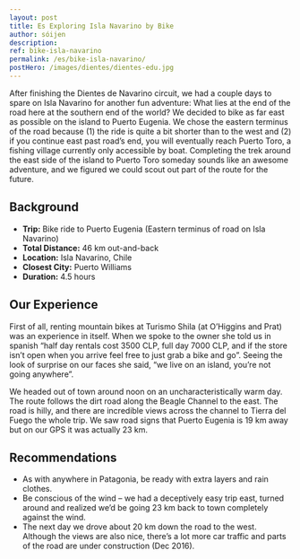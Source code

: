 ```yaml
---
layout: post
title: Es Exploring Isla Navarino by Bike
author: sóijen
description:
ref: bike-isla-navarino
permalink: /es/bike-isla-navarino/
postHero: /images/dientes/dientes-edu.jpg
---
```

After finishing the Dientes de Navarino circuit, we had a couple days to spare on Isla Navarino for another fun adventure: What lies at the end of the road here at the southern end of the world? We decided to bike as far east as possible on the island to Puerto Eugenia. We chose the eastern terminus of the road because (1) the ride is quite a bit shorter than to the west and (2) if you continue east past road’s end, you will eventually reach Puerto Toro, a fishing village currently only accessible by boat. Completing the trek around the east side of the island to Puerto Toro someday sounds like an awesome adventure, and we figured we could scout out part of the route for the future.

<h2>Background</h2>
<ul class="post-stats bullets">
  <li><strong>Trip:</strong> Bike ride to Puerto Eugenia (Eastern terminus of road on Isla Navarino)</li>
  <li><strong>Total Distance:</strong> 46 km out-and-back</li>
  <li><strong>Location:</strong> Isla Navarino, Chile</li>
  <li><strong>Closest City:</strong> Puerto Williams</li>
  <li><strong>Duration:</strong> 4.5 hours</li>
</ul>

<h2>Our Experience</h2>

First of all, renting mountain bikes at Turismo Shila (at O’Higgins and Prat) was an experience in itself. When we spoke to the owner she told us in spanish “half day rentals cost 3500 CLP, full day 7000 CLP, and if the store isn’t open when you arrive feel free to just grab a bike and go”. Seeing the look of surprise on our faces she said, “we live on an island, you’re not going anywhere”.

We headed out of town around noon on an uncharacteristically warm day. The route follows the dirt road along the Beagle Channel to the east. The road is hilly, and there are incredible views across the channel to Tierra del Fuego the whole trip. We saw road signs that Puerto Eugenia is 19 km away but on our GPS it was actually 23 km.

<h2>Recommendations</h2>
<ul class="post-stats bullets">
  <li>As with anywhere in Patagonia, be ready with extra layers and rain clothes.</li>
  <li>Be conscious of the wind – we had a deceptively easy trip east, turned around and realized we’d be going 23 km back to town completely against the wind.</li>
  <li>The next day we drove about 20 km down the road to the west. Although the views are also nice, there’s a lot more car traffic and parts of the road are under construction (Dec 2016).</li>
</ul>
